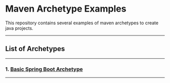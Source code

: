 # Maven Archetype Examples

This repository contains several examples of maven archetypes to create java projects.

---

## List of Archetypes

---

### 1. [Basic Spring Boot Archetype](https://github.com/davidokun/Maven-Archetypes/tree/master/basic-spring-boot-archetype)

---


